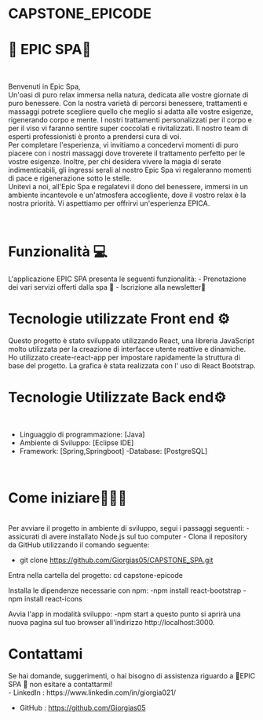 # CAPSTONE_EPICODE <br>
 <h1> 🌺 EPIC SPA🌺 </h1> <br>
 
 <p> Benvenuti in Epic Spa, <br>
Un'oasi di puro relax immersa nella natura, dedicata alle vostre giornate di puro benessere. Con la nostra varietà di percorsi benessere, trattamenti e massaggi potrete scegliere quello che meglio si adatta alle vostre esigenze, rigenerando corpo e mente. I nostri trattamenti personalizzati per il corpo e  per il viso vi faranno sentire super coccolati e rivitalizzati. Il nostro team di esperti professionisti è pronto a prendersi cura di voi. <br> 
Per completare l'esperienza, vi invitiamo a concedervi momenti di puro piacere con i nostri massaggi dove  troverete il trattamento perfetto per le vostre esigenze. Inoltre, per chi desidera vivere la magia di serate indimenticabili, gli ingressi serali al nostro Epic Spa vi regaleranno momenti di pace e rigenerazione sotto le stelle. <br>  
 Unitevi a noi, all'Epic Spa e regalatevi il dono del benessere, immersi in un ambiente incantevole e un'atmosfera accogliente, dove il vostro relax è la nostra priorità. Vi aspettiamo per offrirvi un'esperienza EPICA.
 </p> 
 <br>
<h1> Funzionalità 💻 </h1>
L'applicazione EPIC SPA presenta le seguenti funzionalità:
- Prenotazione dei  vari servizi offerti dalla spa 📆
-  Iscrizione alla newsletter📩
<br>

<h1>Tecnologie utilizzate Front end ⚙️</h1>
Questo progetto è stato sviluppato utilizzando React, una libreria JavaScript molto utilizzata per la creazione di interfacce utente reattive e dinamiche. Ho utilizzato create-react-app per impostare rapidamente la struttura di base del progetto. La grafica è stata realizzata con l' uso di React Bootstrap.
<br>
  <h1> Tecnologie Utilizzate Back end⚙️ </h1> <br>
  
 - Linguaggio di programmazione: [Java]
 - Ambiente di Sviluppo: [Eclipse IDE]
 - Framework: [Spring,Springboot]
 -Database: [PostgreSQL]
  <br>
  
<h1> Come iniziare👩🏼‍💻 </h1> <br>
Per avviare il progetto in ambiente di sviluppo, segui i passaggi seguenti:
 - assicurati di avere installato Node.js sul tuo computer
 - Clona il repository da GitHub utilizzando il comando seguente:

- git clone https://github.com/Giorgias05/CAPSTONE_SPA.git

Entra nella cartella del progetto:
cd capstone-epicode

Installa le dipendenze necessarie con npm:
-npm install react-bootstrap
-npm install react-icons

Avvia l'app in modalità sviluppo:
-npm start
a questo punto si aprirà una nuova pagina sul tuo browser all'indirizzo http://localhost:3000.
<br>
<h1> Contattami </h1>
Se hai domande, suggerimenti, o hai bisogno di assistenza riguardo a 🌺EPIC SPA 🌺 non esitare a contattarmi!
<br> 
 - LinkedIn : https://www.linkedin.com/in/giorgia021/

- GitHub : https://github.com/Giorgias05
